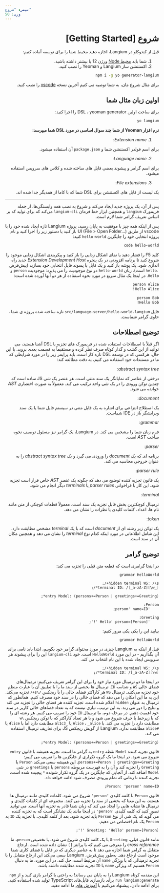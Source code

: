 ```yaml
---
تیتر: "شروع"
وزن: 50
---
```

 
<div dir="rtl">

# شروع [Getting Started]

قبل از کندوکاو در Langium، اجازه دهید محیط شما را برای توسعه آماده کنیم:
  
1. شما باید [محیط Node](https://nodejs.org/en/download/) ورژن 12 یا بیشتر داشته باشید. 
2. اکستنشن ساز Langium و Yeoman را نصب کنید.
```bash
npm i -g yo generator-langium
```
 
برای مثال شروع مان، به شما توصیه می کنیم آخرین نسخه [vscode](https://code.visualstudio.com/) را نصب کنید.
 
## اولین زبان مثال شما 
 
برای ساخت اولین DSL ، yeoman generator را اجرا کنید:

```bash
yo langium
```
 
**نرم افزار Yeoman از شما چند سوال اساسی در مورد DSL شما میپرسد:**

1. _Extension name_:

برای اسم فولدر اکستنشن شما و `package.json` آن استفاده میشود.

2. _Language name_:

برای اسم گرامر و پیشوند بعضی فایل های ساخته شده و کلاس های سرویس استفاده میشود.
 
3. _File extensions_:

یک لیست از فایل های اکستنشن برای DSL شما که با کاما از همدیگر جدا شده اند.

---

پس از آن، یک پروژه جدید ایجاد می‌کند و شروع به نصب همه وابستگی‌ها، از جمله فریمورک `langium` و همچنین ابزار خط فرمان `langium-cli` می‌کند که برای تولید کد بر اساس تعریف گرامر شما لازم است.
 
پس از اینکه همه چیز با موفقیت به پایان رسید، پروژه Langium تازه ایجاد شده خود را با vscode از طریق UI (File > Open Folder...) باز کنید یا دستور زیر را اجرا کنید و نام پروژه انتخابی خود را جایگزین `hello-world` کنید:

```bash
code hello-world
```
 
کلید F5 را فشار دهید یا نمای اشکال زدایی را باز کنید و پیکربندی اشکال زدایی موجود را شروع کنید تا برنامه افزودنی در یک پنجره _Extension Development Host_ جدید راه اندازی شود.
یک پوشه باز کنید و یک فایل با پسوند فایل انتخابی خود بسازید (پیش‌فرض `.hello` است).
زبان `hello-world` دو نوع موجودیت را می پذیرد: موجودیت `person` و `Hello`.
در اینجا یک مثال سریع در مورد نحوه استفاده از هر دو آنها آورده شده است:

```bash
person Alice
Hello Alice!

person Bob
Hello Bob!
```
 
فایل `src/language-server/hello-world.langium` تازه ساخته شده پروژه ی شما ، حاوی گرامر شماست.

## توضیح اصطلاحات 
 
اگر قبلاً با اصطلاحات استفاده شده در فریمورک های تجزیه یا DSL آشنا هستید، می توانید از این گشت و گذار کوتاه صرف نظر کرده و مستقیماً به قسمت بعدی بروید. 
با این حال، هرکسی که در توسعه DSL تازه کار است، باید پرایمر زیر را در مورد شرایطی که ما در مستندات خود استفاده می کنیم، به دقت مطالعه کند:

_abstract syntax tree_:
 
درختی از عناصر که نمایانگر یک سند متنی است. هر عنصر یک شی JS ساده است که چندین توکن ورودی را در یک شی واحد ترکیب می کند. معمولاً به صورت اختصاری _AST_ خوانده می شود.

_document_: 
 
یک اصطلاح انتزاعی برای اشاره به یک فایل متنی در سیستم فایل شما یا یک سند ویرایشگر باز در IDE شماست.

_grammar_: 

فرم زبان شما را مشخص می کند. در Langium، یک گرامر نیز مسئول توصیف نحوه ساخت _AST_ است.

_parser_: 
 
برنامه ای که یک _document_ را ورودی می گیرد و یک _abstract syntax tree_ را به عنوان خروجی محاسبه می کند.

_parser rule_: 
 
یک قانون تجزیه کننده توضیح می دهد که چگونه یک عنصر _AST_ خاص قرار است تجزیه شود. این کار با فراخوانی _parser rules_ یا _terminals_ دیگر انجام می شود.

_terminal_: 
 
ترمینال کوچکترین بخش قابل تجزیه یک سند است. معمولاً قطعات کوچکی از متن مانند نام ها، اعداد، کلمات کلیدی یا نظرات را نشان می دهد.

_token_:  

یک توکن زیر رشته ای از _document_ است که با یک _terminal_ مشخص مطابقت دارد. این شامل اطلاعاتی در مورد اینکه کدام نوع _terminal_ را نشان می دهد و همچنین مکان آن در سند است.

<!-- برای توضیح کامل همه اصطلاحاتی که در سرتاسر Langium استفاده می کنیم، لطفاً به [واژه نامه](../glossary) ما مراجعه کنید. -->
  
## توضیح گرامر 
 
در اینجا گرامری است که قطعه متن قبلی را تجزیه می کند:

```antlr
grammar HelloWorld

hidden terminal WS: /\s+/;
terminal ID: /[_a-zA-Z][\w_]*/;

entry Model: (persons+=Person | greetings+=Greeting)*;

Person:
    'person' name=ID;

Greeting:
    'Hello' person=[Person] '!';
```

بیایید این را یکی یکی مرور کنیم:

```antlr
grammar HelloWorld
```
  
قبل از اینکه به Langium چیزی در مورد محتوای گرامر خود بگوییم، ابتدا باید نامی برای آن بگذاریم - در این مورد `HelloWorld` است. خود `langium-cli` این را برای پیشوند هر سرویس ایجاد شده با این نام انتخاب می کند.

```antlr
hidden terminal WS: /\s+/;
terminal ID: /[_a-zA-Z][\w]*/;
```

در اینجا ما دو ترمینال مورد نیاز خود را برای این گرامر تعریف می‌کنیم: ترمینال‌های فضای خالی `WS` و شناسه `ID`.
ترمینال ها بخشی از سند ما را با تطبیق آن با عبارت منظم خود تجزیه می‌کنند.
ترمینال `WS` هر کاراکتر فضای خالی را با ریجکس `/\s+/` تجزیه می‌کند.
این به ما این امکان را می دهد که فضای خالی را در سند خود مصرف کنیم. همانطور که ترمینال به عنوان `hidden` اعلام شده است، تجزیه کننده هر فضای خالی را تجزیه می کند و نتایج را دور می زند. به این ترتیب، نیازی نیست که به تعداد فضاهای خالی کاربر در سند خود اهمیت دهیم.
در مرحله دوم، ما ترمینال `ID` خود را تعریف می کنیم.
هر رشته ای را که با زیرخط یا حرف شروع می شود و با هر تعداد کاراکتر که با توکن ریجکس `\w` مطابقت دارد را تجزیه می کند.
با `Alice` ، `_alice` یا `_al1c3` مطابقت دارد اما با `4lice` یا `#alice` مطابقت ندارد. Langium از گویش ریجکس JS برای تعاریف ترمینال استفاده می کند.


```antlr
entry Model: (persons+=Person | greetings+=Greeting)*;
```

قانون تجزیه کننده `Model` نقطه `entry` به گرامر ما است. تجزیه همیشه با قانون `entry` شروع می شود.
در اینجا ما یک گروه تکراری از جایگزین ها را تعریف می کنیم: `persons+=Person | greetings+=Greeting`.
این همیشه سعی می‌کند `Person` یا `Greeting` را تجزیه کند و آن را به فهرست مربوطه `persons` یا `greetings` در شی `Model` اضافه کند.
از آنجایی که جایگزین در یک گروه تکرار شونده `*` پیچیده شده است، تجزیه کننده تا زمانی که تمام ورودی مصرف شود ادامه خواهد داد.

```antlr
Person: 'person' name=ID;
```

قانون `Person` با کلمه کلیدی `'person'` شروع می شود. کلمات کلیدی مانند ترمینال ها هستند، به این معنا که بخشی از سند را تجزیه می کنند.
مجموعه ای از کلمات کلیدی و ترمینال ها نشانه هایی را ایجاد می کند که زبان شما قادر به تجزیه آنها است.
می توانید تصور کنید که کلمه کلیدی `'person'` در اینجا مانند یک نشانگر است که به تجزیه کننده می گوید که یک شی از نوع `Person` باید تجزیه شود.
بعد از کلمه کلیدی، با تجزیه یک `ID` به `Person` یک نام اختصاص می دهیم.

```antlr
Greeting: 'Hello' person=[Person] '!';
```
 
مانند قانون قبلی، `Greeting` با یک کلمه کلیدی شروع می شود.
با تخصیص `person`، ما _cross reference_ را معرفی می کنیم که با پرانتز `[]` نشان داده شده است.
ارجاع متقابل به گرامر شما اجازه می دهد تا به عناصر دیگری که در فایل یا فضای کاری شما موجود است ارجاع دهد.
به‌طور پیش‌فرض، Langium سعی می‌کند این ارجاع متقابل را با تجزیه ترمینالی که با ویژگی `name` آن مرتبط است، حل کند.
در این مورد، ما به دنبال `Person` هستیم که ویژگی `name` با `ID` تجزیه شده مطابقت داشته باشد.
   
این مقدمه کوتاه Langium را به پایان می رساند!
به راحتی با گرامر بازی کنید و از `npm run langium:generate` برای بازسازی فایل‌های TypeScript تولید شده استفاده کنید.
برای ادامه دادن، پیشنهاد می‌کنیم با [آموزش های](/tutorials/) ما ادامه دهید.

</div>
